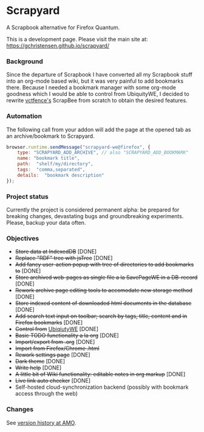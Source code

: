# Scrapyard

A Scrapbook alternative for Firefox Quantum.

This is a development page. Please visit the main site at: https://gchristensen.github.io/scrapyard/

### Background

Since the departure of Scrapbook I have converted all my Scrapbook stuff into an org-mode
based wiki, but it was very painful to add bookmarks there. Because I needed a bookmark 
manager with some org-mode goodness which I would be able to control from UbiquityWE, 
I decided to rewrite [vctfence's](https://github.com/vctfence) ScrapBee from scratch 
to obtain the desired features.

### Automation

The following call from your addon will add the page at the opened tab as an archive/bookmark to Scrapyard. 

```javascript
browser.runtime.sendMessage("scrapyard-we@firefox", {
    type: "SCRAPYARD_ADD_ARCHIVE", // also "SCRAPYARD_ADD_BOOKMARK"
    name: "bookmark title",
    path:  "shelf/my/directory",
    tags:  "comma,separated",
    details:  "bookmark description"
});
``` 

### Project status

Currently the project is considered permanent alpha: be prepared for breaking changes, devastating bugs and 
groundbreaking experiments. Please, backup your data often.

### Objectives

* ~~Store data at IndexedDB~~ [DONE]
* ~~Replace "RDF" tree with jsTree~~ [DONE]
* ~~Add fancy user-action popup with tree of directories to add bookmarks to~~ [DONE]
* ~~Store archived web-pages as single file a la SavePageWE in a DB-record~~ [DONE]
* ~~Rework archive page editing tools to accomodate new storage method~~ [DONE]
* ~~Store indexed content of downloaded html documents in the database~~ [DONE]
* ~~Add search text input on toolbar; search by tags, title, content and in Firefox bookmarks~~ [DONE]
* ~~Control from~~ [UbiqiutyWE](https://gchristensen.github.io/ubiquitywe/) [DONE]
* ~~Basic TODO functionality a la org~~ [DONE]
* ~~Import/export from .org~~ [DONE]
* ~~Import from Firefox/Chrome .html~~
* ~~Rework settings page~~ [DONE]
* ~~Dark theme~~ [DONE]
* ~~Write help~~ [DONE]
* ~~A little bit of Wiki functionality: editable notes in org markup~~ [DONE]
* ~~Live link auto checker~~ [DONE]
* Self-hosted cloud-synchronization backend (possibly with bookmark access through the web)

### Changes

See [version history at AMO](https://addons.mozilla.org/en-US/firefox/addon/scrapyard/?src=search).
